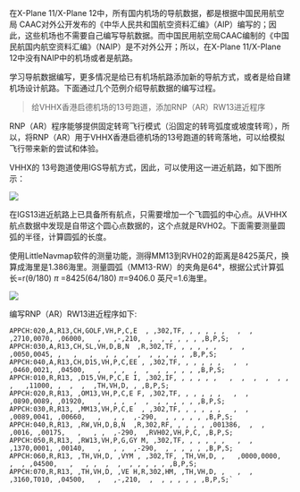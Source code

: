 在X-Plane 11/X-Plane 12中，所有国内机场的导航数据，都是根据中国民用航空局 CAAC对外公开发布的《中华人民共和国航空资料汇编》（AIP）编写的；因此，这些机场也不需要自己编写导航数据。而中国民用航空局CAAC编制的《中国民航国内航空资料汇编》（NAIP）是不对外公开；所以，在X-Plane 11/X-Plane 12中没有NAIP中的机场或者是航路。

学习导航数据编写，更多情况是给已有机场航路添加新的导航方式，或者是给自建机场设计航路。下面通过几个范例介绍导航数据的编写过程。

> 给VHHX香港启德机场的13号跑道，添加RNP（AR）RW13进近程序

RNP（AR）程序能够提供固定转弯飞行模式（沿固定的转弯弧度或坡度转弯），所以，将RNP（AR）用于VHHX香港启德机场的13号跑道的转弯落地，可以给模拟飞行带来新的尝试和体验。

VHHX的 13号跑道使用IGS导航方式，因此，可以使用这一进近航路，如下图所示：

![](https://picso.sunbangyan.cn/2023/06/30/k28819.png)

在IGS13进近航路上已具备所有航点，只需要增加一个飞圆弧的中心点。从VHHX航点数据中发现是自带这个圆心点数据的，这个点就是RVH02。下面需要测量圆弧的半径，计算圆弧的长度。

使用LittleNavmap软件的测量功能，测得MM13到RVH02的距离是8425英尺，换算成海里是1.386海里。测量圆弧（MM13-RW）的夹角是64°，根据公式计算弧长=r(θ/180) *π* =8425(64/180) *π*=9406.0 英尺=1.6海里。

<img src="https://picdo.sunbangyan.cn/2023/06/30/k307nn.png"  />



编写RNP（AR）RW13进近程序如下:

```APPCH:010,A,R13,CH,CH,VH,D, ,V A, ,302,IF, , , , , ,   ,  ,  ,  ,  , ,08000,   ,11000, ,  ,  ,  , , , , , ,B,P,S;
APPCH:020,A,R13,CH,GOLF,VH,P,C,E  , ,302,TF, , , , , ,   ,  ,  ,2710,0070, ,06000,   ,   ,-,210,  ,  , , , , , ,B,P,S;
APPCH:030,A,R13,CH,SL,VH,D,B,N  ,R,302,TF, , , , , ,   ,  ,  ,0050,0045, ,   ,   ,   , ,  ,  ,  , , , , , ,B,P,S;
APPCH:040,A,R13,CH,D15,VH,P,C,EE , ,302,TF, , , , , ,   ,  ,  ,0460,0021, ,04500,   ,   , ,  ,  ,  , , , , , ,B,P,S;
APPCH:010,R,R13, ,D15,VH,P,C,E I, ,302,IF, , , , , ,   ,  ,  ,  ,  , ,   ,   ,11000, ,  ,  ,  ,TH,VH,D, , ,B,P,S;
APPCH:020,R,R13, ,OM13,VH,P,C,E F, ,302,TF, , , , , ,   ,  ,  ,0890,0089, ,01920,   ,   , ,  ,  ,  , , , , , ,B,P,S;
APPCH:030,R,R13, ,MM13,VH,P,C,E  , ,302,TF, , , , , ,   ,  ,  ,0089,0041, ,00660,   ,   , ,  ,-290,  , , , , , ,B,P,S;
APPCH:040,R,R13, ,RW,VH,D,B,N  ,R,302,RF, , , , , ,001386,  ,  ,  ,0016, ,00175,   ,   , ,  ,-290,  ,RVH02,VH,P,C, ,B,P,S;
APPCH:050,R,R13, ,RW13,VH,P,G,GY M, ,302,TF, , , , , ,   ,  ,  ,1370,0001, ,00140,   ,   , ,  ,-290,  , , , , , ,B,P,S;
APPCH:060,R,R13, ,TH,VH,D, ,VYM , ,302,TF, ,TH,VH,D, ,   ,0000,0000,  ,  , ,04500,   ,   , ,  ,  ,  , , , , , ,B,P,S;
APPCH:070,R,R13, ,TH,VH,D, ,VE H,R,302,HM, ,TH,VH,D, ,   ,  ,  ,3160,T010, ,04500,   ,   ,-,210,  ,  , , , , , ,B,P,S;`